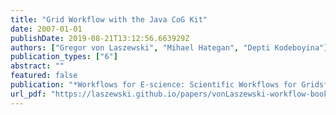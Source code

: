 ```yaml
---
title: "Grid Workflow with the Java CoG Kit"
date: 2007-01-01
publishDate: 2019-08-21T13:12:56.663929Z
authors: ["Gregor von Laszewski", "Mihael Hategan", "Depti Kodeboyina"]
publication_types: ["6"]
abstract: ""
featured: false
publication: "*Workflows for E-science: Scientific Workflows for Grids*"
url_pdf: "https://laszewski.github.io/papers/vonLaszewski-workflow-book.pdf"
---
```


